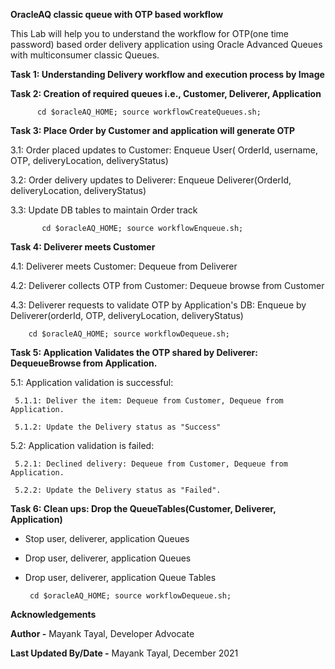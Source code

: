 **OracleAQ classic queue with OTP based workflow**
 
This Lab will help you to understand the workflow for OTP(one time password) based order delivery application using Oracle Advanced Queues with multiconsumer classic Queues. 

**Task 1: Understanding Delivery workflow and execution process by Image**

**Task 2: Creation of required queues i.e., Customer, Deliverer, Application**
  
          cd $oracleAQ_HOME; source workflowCreateQueues.sh;
    

**Task 3: Place Order by Customer and application will generate OTP**

 3.1: Order placed updates to Customer: Enqueue User( OrderId, username, OTP, deliveryLocation, deliveryStatus) 

 3.2: Order delivery updates to Deliverer: Enqueue Deliverer(OrderId, deliveryLocation, deliveryStatus)

 3.3: Update DB tables to maintain Order track
       
           cd $oracleAQ_HOME; source workflowEnqueue.sh;
 

**Task 4: Deliverer meets Customer**

  4.1: Deliverer meets Customer: Dequeue from Deliverer

  4.2: Deliverer collects OTP from Customer: Dequeue browse from Customer

  4.3: Deliverer requests to validate OTP by Application's DB: Enqueue by Deliverer(orderId, OTP, deliveryLocation, deliveryStatus)
    
        cd $oracleAQ_HOME; source workflowDequeue.sh;

    

**Task 5: Application Validates the OTP shared by Deliverer: DequeueBrowse from Application.**

   5.1: Application validation is successful:

     5.1.1: Deliver the item: Dequeue from Customer, Dequeue from Application.

     5.1.2: Update the Delivery status as "Success"

   5.2: Application validation is failed:

     5.2.1: Declined delivery: Dequeue from Customer, Dequeue from Application.

     5.2.2: Update the Delivery status as "Failed".

**Task 6: Clean ups: Drop the QueueTables(Customer, Deliverer, Application)**

- Stop user, deliverer, application Queues
   
- Drop user, deliverer, application Queues 
   
- Drop user, deliverer, application Queue Tables


       cd $oracleAQ_HOME; source workflowDequeue.sh;



**Acknowledgements**

**Author -** Mayank Tayal, Developer Advocate 

**Last Updated By/Date -** Mayank Tayal, December 2021
